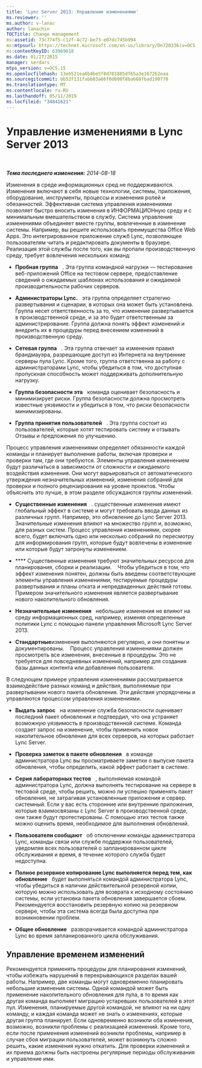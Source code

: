 ```yaml
---
title: 'Lync Server 2013: Управление изменениями'
ms.reviewer: ''
ms.author: v-lanac
author: lanachin
TOCTitle: Change management
ms:assetid: 73c774f5-c12f-4c72-be73-e07dc745b994
ms:mtpsurl: https://technet.microsoft.com/en-us/library/Dn720336(v=OCS.15)
ms:contentKeyID: 63969618
ms.date: 01/27/2015
manager: serdars
mtps_version: v=OCS.15
ms.openlocfilehash: 13eb521ea6b4be5f8d701885df65a3e1672b2eaa
ms.sourcegitcommit: bb53f131fabb03a66f0d000f8ba668fbad190778
ms.translationtype: MT
ms.contentlocale: ru-RU
ms.lasthandoff: 05/11/2019
ms.locfileid: "34841621"
---
```

<div data-xmlns="http://www.w3.org/1999/xhtml">

<div class="topic" data-xmlns="http://www.w3.org/1999/xhtml" data-msxsl="urn:schemas-microsoft-com:xslt" data-cs="http://msdn.microsoft.com/en-us/">

<div data-asp="http://msdn2.microsoft.com/asp">

# <a name="change-management-in-lync-server-2013"></a>Управление изменениями в Lync Server 2013

</div>

<div id="mainSection">

<div id="mainBody">

<span> </span>

_**Тема последнего изменения:** 2014-08-18_

Изменения в среде информационных сред не поддерживаются. Изменения включают в себя новые технологии, системы, приложения, оборудование, инструменты, процессы и изменения ролей и обязанностей. Эффективная система управления изменениями позволяет быстро вносить изменения в ИНФОРМАЦИОНную среду и с минимальным вмешательством в службу. Система управления изменениями объединяет вместе группы, вовлеченные в изменение системы. Например, вы решите использовать преимущества Office Web Apps. Это интегрированное приложение служб Lync, позволяющее пользователям читать и редактировать документы в браузере. Реализация этой службы после того, как вы пропали производственную среду, требует вовлечения нескольких команд:

  - **Пробная группа**   . Эта группа командной нагрузки — тестирование веб-приложений Office на тестовом сервере, предоставление сведений о ожидаемых шаблонах использования и ожидаемой производительности рабочих серверов.

  - **Администраторы Lync.**   эта группа определяет стратегию развертывания и сценарии, в которых она может быть установлена. Группа несет ответственность за то, что изменение развертывается в производственной среде, и за это будет ответственным за администрирование. Группа должна понять эффект изменений и внедрить их в процедуры перед внесением изменений в производственную среду.

  - **Сетевая группа**   . Эта группа отвечает за изменения правил брандмауэра, разрешающие доступ из Интернета на внутренние серверы пула Lync. Кроме того, группа ответственна за работу с администраторами Lync, чтобы убедиться в том, что доступная пропускная способность может поддерживать дополнительную нагрузку.

  - **Группа безопасности эта**   команда оценивает безопасность и минимизирует риски. Группа безопасности должна просмотреть известные уязвимости и убедиться в том, что риски безопасности минимизированы.

  - **Группа принятия пользователей**   . Эта группа состоит из пользователей, которые хотят тестировать систему и отзывать Отзывы и предложения по улучшению.

Процесс управления изменениями определяет обязанности каждой команды и планирует выполнение работы, включая проверки и проверки там, где они требуются. Элементы управления изменением будут различаться в зависимости от сложности и ожидаемого воздействия изменения. Они могут варьироваться от автоматического утверждения незначительных изменений, изменения собраний для проверки и полного рецензирования на уровне проектов. Чтобы объяснить это лучше, в этом разделе обсуждаются группы изменений.

  - **Существенные изменения**   . существенные изменения имеют глобальный эффект в системе и могут требовать ввода данных из различных групп. Например, это обновление до Lync Server 2013. Значительные изменения влияют на множество групп и, возможно, для разных систем. Процесс управления изменениями, скорее всего, будет включать одно или несколько собраний по пересмотру для информирования групп, которые будут вовлечены в изменение или которые будут затронуты изменением.

  - **** Существенные изменения требуют значительных ресурсов для планирования, сборки и реализации.    Чтобы убедиться в том, что эффект изменения понятен, должны быть введены соответствующие элементы управления изменениями, тестируемые процедуры развертывания и планы отката и непредвиденных действий готовы. Примером значительного изменения является развертывание нового накопительного обновления.

  - **Незначительные изменения**   небольшие изменения не влияют на среду информационных сред, например, изменяя определенные политики Lync с помощью панели управления Microsoft Lync Server 2013.

  - **Стандартные**изменения выполняются регулярно, и они понятны и документированы.    Процесс управления изменениями должен просмотреть все изменения, внесенные в процедуры. Это не требуется для повседневных изменений, например для создания базы данных контента или добавления пользователя.

В следующем примере управления изменениями рассматривается взаимодействие разных команд и действия, выполняемые при развертывании нового пакета обновления. Эти действия упорядочены и управляются процессом управления изменениями.

  - **Выдать запрос**   на изменение служба безопасности оценивает последний пакет обновления и подтвердил, что она устраняет возможную уязвимость в производственной системе. Команда создает запрос на изменение, чтобы применить новое накопительное обновление для всех серверов, на которых работает Lync Server.

  - **Проверка заметок в пакете обновления**   в команде администратора Lync вы просматриваете заметки о выпуске пакета обновления, чтобы определить, какой эффект работает в системе.

  - **Серия лабораторных тестов**   , выполняемая командой администратора Lync, должна выполнять тестирование на сервере в тестовой среде, чтобы решить, можно ли успешно применять пакет обновления, не затрагивая установленные приложения и сервер. системный. Если у вас есть сторонние или внутренние приложения, которые взаимосвязаны с Lync Server в производственной среде, они также будут протестированы. С помощью этих тестов также можно оценить время, необходимое для выполнения обновлений.

  - **Пользователи сообщают**   об отключении команды администратора Lync, команды связи или службе поддержки пользователей, уведомляя всех пользователей о запланированном цикле обслуживания и время, в течение которого служба будет недоступна.

  - **Полное резервное копирование Lync выполняется перед тем, как обновление**   будет выполняться командой администратора Lync, чтобы убедиться в наличии действительной резервной копии, которую можно использовать для возврата к исходному состоянию системы, если установка пакета обновления завершается сбоем. Рекомендуется восстановить резервную копию на резервном сервере, чтобы эта система всегда была доступна при возникновении проблем.

  - **Общее обновление**   разворачивается командой администратора Lync во время запланированного цикла обслуживания.

<div>

## <a name="managing-the-timing-of-changes"></a>Управление временем изменений

Рекомендуется применять процедуры для планирования изменений, чтобы избежать нарушений в перекрывающихся разделах вашей работы. Например, две команды могут одновременно планировать небольшие изменения системы. Одной командой может быть применение накопительного обновления для пула, в то время как другая команда выполняет миграцию устаревших пользователей в этот пул. Изменения, планируемые другой командой, не влияют на ни одну команду, и каждая команда может не знать о изменениях, которые другая группа планирует. Если одновременно возникли оба изменения, возможно, возникли проблемы с реализацией изменений. Кроме того, если после применения изменений возникли проблемы, например в случае сбоя миграции пользователей, может возникнуть сложно решить, какие изменения нужно откатить. Для проверки изменений и их приема должны быть настроены регулярные периоды обслуживания и управление ими.

</div>

</div>

<span> </span>

</div>

</div>

</div>

